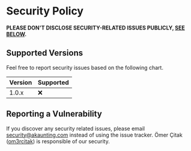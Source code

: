 # Security Policy

**PLEASE DON'T DISCLOSE SECURITY-RELATED ISSUES PUBLICLY, [SEE BELOW](#reporting-a-vulnerability).**

## Supported Versions

Feel free to report security issues based on the following chart.

| Version | Supported          |
| ------- | ------------------ |
| 1.0.x   | :x:                |

## Reporting a Vulnerability

If you discover any security related issues, please email security@akaunting.com instead of using the issue tracker. Ömer Çitak ([om3rcitak](https://github.com/om3rcitak)) is responsible of our security.
